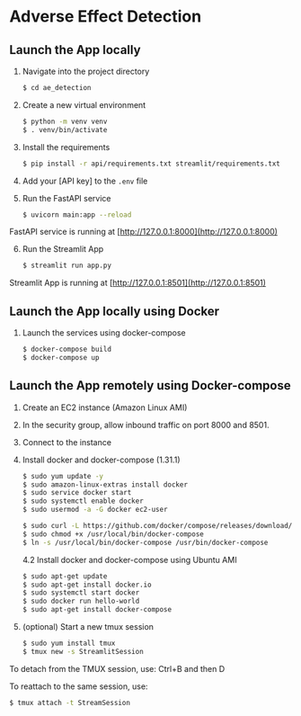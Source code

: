 # Adverse Effect Detection

## Launch the App locally

1. Navigate into the project directory

   ```bash
   $ cd ae_detection
   ```

2. Create a new virtual environment

   ```bash
   $ python -m venv venv
   $ . venv/bin/activate
   ```

3. Install the requirements

   ```bash
   $ pip install -r api/requirements.txt streamlit/requirements.txt
   ```

4. Add your [API key] to the `.env` file

5. Run the FastAPI service

   ```bash
   $ uvicorn main:app --reload
   ```

FastAPI service is running at [http://127.0.0.1:8000](http://127.0.0.1:8000)

6. Run the Streamlit App

   ```bash
   $ streamlit run app.py
   ```

Streamlit App is running at [http://127.0.0.1:8501](http://127.0.0.1:8501)

## Launch the App locally using Docker

1. Launch the services using docker-compose

   ```bash
   $ docker-compose build
   $ docker-compose up
   ```

## Launch the App remotely using Docker-compose

1. Create an EC2 instance (Amazon Linux AMI)
2. In the security group, allow inbound traffic on port 8000 and 8501.
3. Connect to the instance
4. Install docker and docker-compose (1.31.1)

   ```bash
   $ sudo yum update -y
   $ sudo amazon-linux-extras install docker
   $ sudo service docker start
   $ sudo systemctl enable docker
   $ sudo usermod -a -G docker ec2-user

   $ sudo curl -L https://github.com/docker/compose/releases/download/1.31.1/docker-compose-`uname -s`-`uname -m` | sudo tee /usr/local/bin/docker-compose > /dev/null
   $ sudo chmod +x /usr/local/bin/docker-compose
   $ ln -s /usr/local/bin/docker-compose /usr/bin/docker-compose
   ```

   4.2 Install docker and docker-compose using Ubuntu AMI

   ```bash
   $ sudo apt-get update
   $ sudo apt-get install docker.io
   $ sudo systemctl start docker
   $ sudo docker run hello-world
   $ sudo apt-get install docker-compose
   ```

5. (optional) Start a new tmux session

   ```bash
   $ sudo yum install tmux
   $ tmux new -s StreamlitSession
   ```

To detach from the TMUX session, use: Ctrl+B and then D

To reattach to the same session, use:

```bash
$ tmux attach -t StreamSession
```
